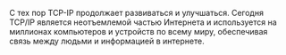 С тех пор TCP-IP продолжает развиваться и улучшаться. 
Сегодня TCP/IP является неотъемлемой частью Интернета и используется на миллионах компьютеров и устройств по всему миру, обеспечивая связь между людьми и информацией в интернете.